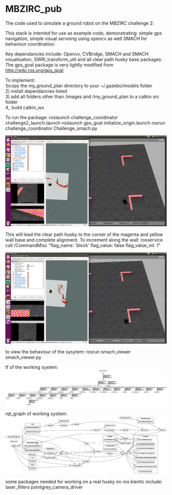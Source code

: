 # MBZIRC_pub
The code used to simulate a ground robot on the MBZIRC challenge 2:

This stack is intented for use as example code, demonstrating: simple gps navigation, simple visual servoing using opencv as well SMACH for behaviour coordination. 

Key dependancies include: Opencv, CVBridge, SMACH and SMACH visualisation, SWRI_transform_util and all clear path husky base packages. 
The gps_goal package is very lightly modified from http://wiki.ros.org/gps_goal

To implement:  
1)copy the my_ground_plan directory to your ~/.gazebo/models folder    
2) install dependancies listed  
3) add all folders other than /images and /my_ground_plan to a catkin src folder  
4_ build catkin_ws  

To run the package:
roslaunch challenge_coordinator challenge2_launch.launch
roslaunch gps_goal initialize_origin.launch
rosrun challenge_coordinator Challenge_smach.py

![](images_mbz/mbz_sim2.png)

This will lead the clear path husky to the corner of the magenta and yellow wall base and complete alignment.
To increment along the wall:
rosservice call /CommandMisc "flag_name: 'block'
flag_value: false
flag_value_int: 1" 

![](images_mbz/mbzirc_sim_aligned.png)


to view the behaviour of the sysytem:
rosrun smach_viewer smach_viewer.py 

tf of the working system: 
![](images_mbz/mbzirc_rqt_frmes.png)

rqt_graph of working system:
![](images_mbz/mbzirc_sim_rqt.png)



some packages needed for working on a real husky on ros kientic include:
laser_filters
pointgrey_camera_driver
